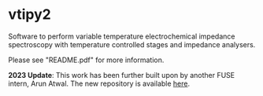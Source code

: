 # vtipy2
Software to perform variable temperature electrochemical impedance spectroscopy with temperature controlled stages and impedance analysers.

Please see "README.pdf" for more information.

**2023 Update**: This work has been further built upon by another FUSE intern, Arun Atwal. The new repository is available [here](https://github.com/Arun-Atwal/Electrochemical-Impedance-Spectroscopy-Automation).
